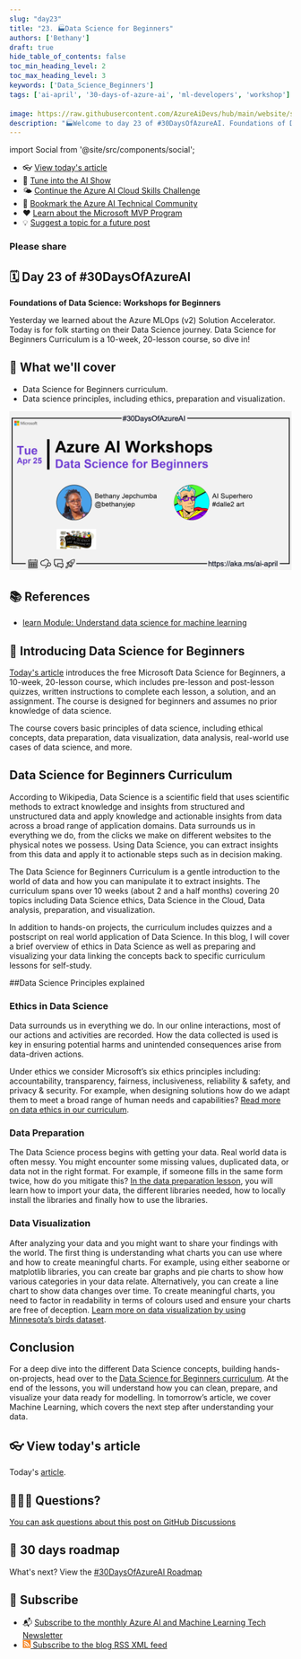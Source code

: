 ```yaml
---
slug: "day23"
title: "23. 🏭Data Science for Beginners"
authors: ['Bethany']
draft: true
hide_table_of_contents: false
toc_min_heading_level: 2
toc_max_heading_level: 3
keywords: ['Data_Science_Beginners']
tags: ['ai-april', '30-days-of-azure-ai', 'ml-developers', 'workshop']

image: https://raw.githubusercontent.com/AzureAiDevs/hub/main/website/static/img/2023-aia/banner-day23.png
description: "🏭Welcome to day 23 of #30DaysOfAzureAI. Foundations of Data Science: Workshops for Beginners https://azureaidevs.github.io/hub/2023-aia/day23"
---
```


import Social from '@site/src/components/social';

<head>

  <link rel="canonical" href="https://microsoft.github.io/Data-Science-For-Beginners?WT.mc_id=aiml-89446-dglover"  />
  </head>

- 👓 [View today's article](https://microsoft.github.io/Data-Science-For-Beginners?WT.mc_id=aiml-89446-dglover)
- 🍿 [Tune into the AI Show](https://aka.ms/ai-april-ai-show)
- 🌤️ [Continue the Azure AI Cloud Skills Challenge](https://aka.ms/30-days-of-azure-ai-challenge)
- 🏫 [Bookmark the Azure AI Technical Community](https://aka.ms/ai-april-tech-community)
- ❤️ [Learn about the Microsoft MVP Program](https://aka.ms/ai-april-mvp-program)
- 💡 [Suggest a topic for a future post](https://github.com/AzureAiDevs/hub/discussions/categories/call-for-content)

### Please share

<Social
    page_url="https://azureaidevs.github.io/hub/2023-aia/day23"
    image_url="https://raw.githubusercontent.com/AzureAiDevs/hub/main/website/static/img/2023-aia/banner-day23.png"
    title="Data Science for Beginners"
    description= "🏭Day 23 of #30DaysOfAzureAI. Just starting your #DataScience journey? Check out Microsoft's free 10-week, 20-lesson course for beginners! Learn about ethics, preparation, visualization, and more. Dive in and extract insights from data today!"
    hashtags="DataScience"
    hashtag="#30DaysOfAzureAi"
/>

## 🗓️ Day 23 of #30DaysOfAzureAI

<!-- Short description section -->

**Foundations of Data Science: Workshops for Beginners**

<!-- Intro section -->

Yesterday we learned about the Azure MLOps (v2) Solution Accelerator. Today is for folk starting on their Data Science journey. Data Science for Beginners Curriculum is a 10-week, 20-lesson course, so dive in!

## 🎯 What we'll cover

<!-- What we'll cover section -->


- Data Science for Beginners curriculum.
- Data science principles, including ethics, preparation and visualization.


[![Image banner for day 23](./../../static/img/2023-aia/banner-day23.png)](https://microsoft.github.io/Data-Science-For-Beginners?WT.mc_id=aiml-89446-dglover)


<!-- Reference section -->



## 📚 References

- [learn Module: Understand data science for machine learning](https://learn.microsoft.com/training/paths/understand-machine-learning?WT.mc_id=aiml-89446-dglover)


<!-- Body section -->


## 🚌 Introducing Data Science for Beginners

[Today's article](https://microsoft.github.io/Data-Science-For-Beginners?WT.mc_id=aiml-89446-dglover) introduces the free Microsoft Data Science for Beginners, a 10-week, 20-lesson course, which includes pre-lesson and post-lesson quizzes, written instructions to complete each lesson, a solution, and an assignment. The course is designed for beginners and assumes no prior knowledge of data science.

The course covers basic principles of data science, including ethical concepts, data preparation, data visualization, data analysis, real-world use cases of data science, and more.

## Data Science for Beginners Curriculum

According to Wikipedia, Data Science is a scientific field that uses scientific methods to extract knowledge and insights from structured and unstructured data and apply knowledge and actionable insights from data across a broad range of application domains. Data surrounds us in everything we do, from the clicks we make on different websites to the physical notes we possess. Using Data Science, you can extract insights from this data and apply it to actionable steps such as in decision making.

The Data Science for Beginners Curriculum is a gentle introduction to the world of data and how you can manipulate it to extract insights. The curriculum spans over 10 weeks (about 2 and a half months) covering 20 topics including Data Science ethics, Data Science in the Cloud, Data analysis, preparation, and visualization.

In addition to hands-on projects, the curriculum includes quizzes and a postscript on real world application of Data Science. In this blog, I will cover a brief overview of ethics in Data Science as well as preparing and visualizing your data linking the concepts back to specific curriculum lessons for self-study.

##Data Science Principles explained

### Ethics in Data Science

Data surrounds us in everything we do. In our online interactions, most of our actions and activities are recorded. How the data collected is used is key in ensuring potential harms and unintended consequences arise from data-driven actions.

Under ethics we consider Microsoft’s six ethics principles including: accountability, transparency, fairness, inclusiveness, reliability & safety, and privacy & security. For example, when designing solutions how do we adapt them to meet a broad range of human needs and capabilities? [Read more on data ethics in our curriculum](https://microsoft.github.io/Data-Science-For-Beginners/#/1-Introduction/02-ethics/README).

### Data Preparation

The Data Science process begins with getting your data. Real world data is often messy. You might encounter some missing values, duplicated data, or data not in the right format. For example, if someone fills in the same form twice, how do you mitigate this? [In the data preparation lesson](https://microsoft.github.io/Data-Science-For-Beginners/#/2-Working-With-Data/README), you will learn how to import your data, the different libraries needed, how to locally install the libraries and finally how to use the libraries.

### Data Visualization

After analyzing your data and you might want to share your findings with the world. The first thing is understanding what charts you can use where and how to create meaningful charts. For example, using either seaborne or matplotlib libraries, you can create bar graphs and pie charts to show how various categories in your data relate. Alternatively, you can create a line chart to show data changes over time. To create meaningful charts, you need to factor in readability in terms of colours used and ensure your charts are free of deception. [Learn more on data visualization by using Minnesota’s birds dataset](https://microsoft.github.io/Data-Science-For-Beginners/#/3-Data-Visualization/README).



## Conclusion

For a deep dive into the different Data Science concepts, building hands-on-projects, head over to the [Data Science for Beginners curriculum](https://microsoft.github.io/Data-Science-For-Beginners?WT.mc_id=aiml-89446-dglover). At the end of the lessons, you will understand how you can clean, prepare, and visualize your data ready for modelling. In tomorrow’s article, we cover Machine Learning, which covers the next step after understanding your data.

## 👓 View today's article

Today's [article](https://microsoft.github.io/Data-Science-For-Beginners?WT.mc_id=aiml-89446-dglover).


## 🙋🏾‍♂️ Questions?

[You can ask questions about this post on GitHub Discussions](https://github.com/AzureAiDevs/hub/discussions/categories/azure-ai-workshops)

## 📍 30 days roadmap

What's next? View the [#30DaysOfAzureAI Roadmap](/hub/roadmap/30days)

## 🧲 Subscribe

- 📬 [Subscribe to the monthly Azure AI and Machine Learning Tech Newsletter](https://aka.ms/azure-ai-dev-newsletter)
- [![The image is the blog RSS feed available icon](./../../static/img/2023-aia/rss.png) Subscribe to the blog RSS XML feed](https://azureaidevs.github.io/hub/2023-aia/rss.xml)